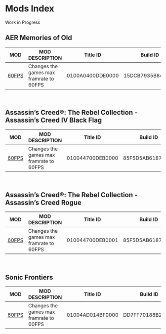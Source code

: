 # Mods Index
Work in Progress

## AER Memories of Old
| MOD | MOD DESCRIPTION | Title ID | Build ID | VERSION | AUTHOR |
| --- | --- | --- | --- | --- | --- |
| [60FPS](https://github.com/OldManKain/Ryujinx-Cheats-Mods-Saves/raw/main/Mods/0100A0400DDE0000/AER%20Memories%20of%20Old%2060%20FPS.rar) | Changes the games max framrate to 60FPS | 0100A0400DDE0000 | 15DCB7935B84A141 | <p align="center"> 1.0.0_2 </p> | [MasaGratoR](https://github.com/masagrator/NXGraphicsPatches)
</BR>

## Assassin’s Creed®: The Rebel Collection - Assassin’s Creed IV Black Flag
| MOD | MOD DESCRIPTION | Title ID | Build ID | VERSION | AUTHOR |
| --- | --- | --- | --- | --- | --- |
| [60FPS](https://github.com/OldManKain/Ryujinx-Cheats-Mods-Saves/raw/main/Mods/010044700DEB0000/AssassinsCreedRebelIVBlackFlag60FPS.rar) | Changes the games max framrate to 60FPS | 010044700DEB0000 | 85F5D5AB6187F602 | <p align="center"> 1.0.0 </p> | [MasaGratoR](https://github.com/masagrator/NXGraphicsPatches)
</BR>

## Assassin’s Creed®: The Rebel Collection - Assassin’s Creed Rogue
| MOD | MOD DESCRIPTION | Title ID | Build ID | VERSION | AUTHOR |
| --- | --- | --- | --- | --- | --- |
| [60FPS](https://github.com/OldManKain/Ryujinx-Cheats-Mods-Saves/raw/main/Mods/010044700DEB0001/AssassinsCreedRebelRogue60FPS.rar) | Changes the games max framrate to 60FPS | 010044700DEB0001 | 85F5D5AB6187F602 | <p align="center"> 1.0.1 </p> | [MasaGratoR](https://github.com/masagrator/NXGraphicsPatches)
</BR>

## Sonic Frontiers
| MOD | MOD DESCRIPTION | Title ID | Build ID | VERSION | AUTHOR |
| --- | --- | --- | --- | --- | --- |
| [60FPS](https://github.com/OldManKain/Ryujinx-Mods-Cheats-Saves/raw/main/Mods/01004AD014BF0000/SonicFrontiers60fps.rar) | Changes the games max framrate to 60FPS | 01004AD014BF0000 | DD7FF70188B281D9 | <p align="center"> 1.1.1 </p> | <p align="center"> gwog  </p> (systemdev) |
